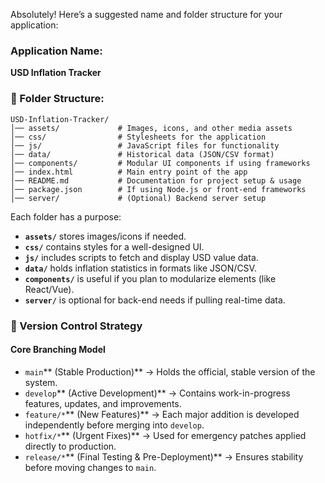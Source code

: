 Absolutely! Here’s a suggested name and folder structure for your application:

### **Application Name:**

**USD Inflation Tracker**

### **📁 Folder Structure:**

```
USD-Inflation-Tracker/
│── assets/             # Images, icons, and other media assets
│── css/                # Stylesheets for the application
│── js/                 # JavaScript files for functionality
│── data/               # Historical data (JSON/CSV format)
│── components/         # Modular UI components if using frameworks
│── index.html          # Main entry point of the app
│── README.md           # Documentation for project setup & usage
│── package.json        # If using Node.js or front-end frameworks
│── server/             # (Optional) Backend server setup
```

Each folder has a purpose:

- **`assets/`** stores images/icons if needed.
- **`css/`** contains styles for a well-designed UI.
- **`js/`** includes scripts to fetch and display USD value data.
- **`data/`** holds inflation statistics in formats like JSON/CSV.
- **`components/`** is useful if you plan to modularize elements (like React/Vue).
- **`server/`** is optional for back-end needs if pulling real-time data.


### **🚀 Version Control Strategy**

#### **Core Branching Model**

* `main`** (Stable Production)** → Holds the official, stable version of the system.
* `develop`** (Active Development)** → Contains work-in-progress features, updates, and improvements.
* `feature/*`** (New Features)** → Each major addition is developed independently before merging into `develop`.
* `hotfix/*`** (Urgent Fixes)** → Used for emergency patches applied directly to production.
* `release/*`** (Final Testing & Pre-Deployment)** → Ensures stability before moving changes to `main`.
